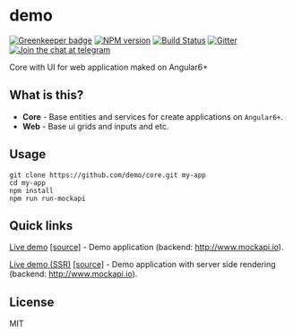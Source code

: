 # demo

[![Greenkeeper badge](https://badges.greenkeeper.io/demo/core.svg)](https://greenkeeper.io/)
[![NPM version][npm-image]][npm-url]
[![Build Status][travis-image]][travis-url]
[![Gitter][gitter-image]][gitter-url]
[![Join the chat at telegram][telegram-image]][telegram-url]

Core with UI for web application maked on Angular6+

## What is this?

- **Core** - Base entities and services for create applications on `Angular6+`.
- **Web** - Base ui grids and inputs and etc.

## Usage
```
git clone https://github.com/demo/core.git my-app
cd my-app
npm install
npm run run-mockapi
```

## Quick links

[Live demo](https://demo.github.io/core) [[source]](https://github.com/demo/core) - Demo application (backend: http://www.mockapi.io).

[Live demo (SSR)](https://demo.herokuapp.com) [[source]](https://github.com/demo/core) - Demo application with server side rendering (backend: http://www.mockapi.io).

## License

MIT

[travis-image]: https://travis-ci.org/demo/core.svg?branch=master
[travis-url]: https://travis-ci.org/demo/core
[gitter-image]: https://img.shields.io/gitter/room/demo/core.js.svg
[gitter-url]: https://gitter.im/demo/core
[npm-image]: https://badge.fury.io/js/%40demo%2Fweb.svg
[npm-url]: https://npmjs.org/package/@demo/web
[dependencies-image]: https://david-dm.org/demo/core/status.svg
[dependencies-url]: https://david-dm.org/demo/core
[telegram-image]: https://img.shields.io/badge/chat-telegram-blue.svg?maxAge=2592000
[telegram-url]: https://t.me/demo
